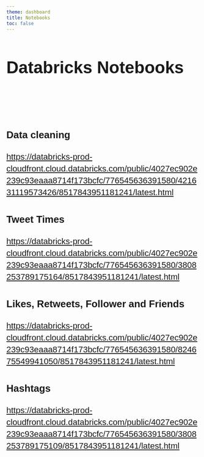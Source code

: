 ```yaml
---
theme: dashboard
title: Notebooks
toc: false
---
```



<style>
.body {
    font-family: 'Calibri', Arial, sans-serif;
    font-size: 20px;
    line-height: 1.5;
    text-align: left;
}

.chart-wrapper {
  display: flex;
  flex-direction: column;
  align-items: center; 
  margin: 0 auto; 
  max-width: 900px; 
}

.text-container {
  text-align: left; 
  margin: 20px auto; 
  max-width: 1200px; 
  line-height: 1.4; 
  font-size: 22px;
  font-family: "Calibri", Arial, sans-serif;
}
</style>
 <div class="text-container">

# Databricks Notebooks

<br />
<br />

### Data cleaning
https://databricks-prod-cloudfront.cloud.databricks.com/public/4027ec902e239c93eaaa8714f173bcfc/776545636391580/421631119573426/8517843951181241/latest.html

### Tweet Times
https://databricks-prod-cloudfront.cloud.databricks.com/public/4027ec902e239c93eaaa8714f173bcfc/776545636391580/3808253789175164/8517843951181241/latest.html

### Likes, Retweets, Follower and Friends
https://databricks-prod-cloudfront.cloud.databricks.com/public/4027ec902e239c93eaaa8714f173bcfc/776545636391580/824675549941050/8517843951181241/latest.html

### Hashtags
https://databricks-prod-cloudfront.cloud.databricks.com/public/4027ec902e239c93eaaa8714f173bcfc/776545636391580/3808253789175109/8517843951181241/latest.html


  </div>
